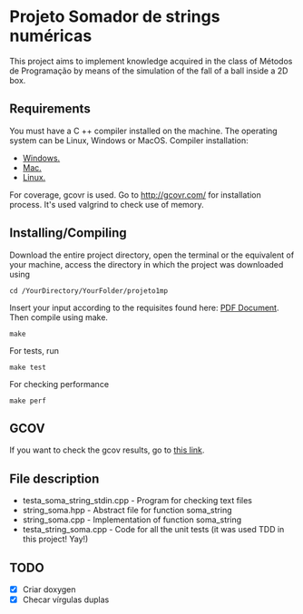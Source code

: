 # Projeto Somador de strings numéricas

This project aims to implement knowledge acquired in the class of Métodos de Programação by means of the simulation of the fall of a ball inside a 2D box.

## Requirements

You must have a C ++ compiler installed on the machine.
The operating system can be Linux, Windows or MacOS.
Compiler installation:
- [Windows.](https://cs.calvin.edu/courses/cs/112/resources/installingEclipse/cygwin/)
- [Mac.](https://www.mkyong.com/mac/how-to-install-gcc-compiler-on-mac-os-x/)
- [Linux.](https://askubuntu.com/questions/348654/how-to-install-g-compiler)

For coverage, gcovr is used. Go to http://gcovr.com/ for installation process.
It's used valgrind to check use of memory.

## Installing/Compiling

Download the entire project directory, open the terminal or the equivalent of your machine, access the directory in which the project was downloaded using

```
cd /YourDirectory/YourFolder/projeto1mp
```
Insert your input according to the requisites found here: [PDF Document](mp_t1.pdf).
Then compile using make.

```
make
```
For tests, run
```
make test
```
For checking performance
```
make perf
```

## GCOV

If you want to check the gcov results, go to [this link](https://cdn.rawgit.com/alexandrebarbaruiva/projeto1mp/f2607218/coverage.html). 

## File description

- testa_soma_string_stdin.cpp - Program for checking text files
- string_soma.hpp - Abstract file for function soma_string
- string_soma.cpp - Implementation of function soma_string
- testa_string_soma.cpp - Code for all the unit tests (it was used TDD in this project! Yay!)

## TODO

- [x] Criar doxygen
- [x] Checar vírgulas duplas

